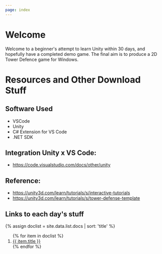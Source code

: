 ```yaml
---
page: index
---
```



# Welcome

Welcome to a beginner's attempt to learn Unity within 30 days, and hopefully have a completed demo game. The final aim is to produce a 2D Tower Defence game for Windows.

# Resources and Other Download Stuff

## Software Used
* VSCode
* Unity
* C# Extension for VS Code
* .NET SDK

## Integration Unity x VS Code:
* https://code.visualstudio.com/docs/other/unity

## Reference: 
* https://unity3d.com/learn/tutorials/s/interactive-tutorials
* https://unity3d.com/learn/tutorials/s/tower-defense-template

## Links to each day's stuff
{% assign doclist = site.data.list.docs | sort: 'title'  %}
<ol>
{% for item in doclist %}
    <li><a href="{{ item.url }}">{{ item.title }}</a></li>
{% endfor %}
</ol>
